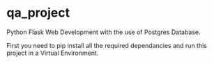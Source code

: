 # qa_project
Python Flask Web Development with the use of Postgres Database.

First you need to pip install all the required dependancies and run this project in a Virtual Environment. 
